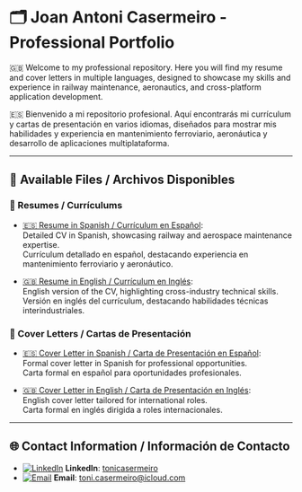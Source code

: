 # 🗂️ Joan Antoni Casermeiro - Professional Portfolio

🇬🇧 Welcome to my professional repository. Here you will find my resume and cover letters in multiple languages, designed to showcase my skills and experience in railway maintenance, aeronautics, and cross-platform application development.

🇪🇸 Bienvenido a mi repositorio profesional. Aquí encontrarás mi currículum y cartas de presentación en varios idiomas, diseñados para mostrar mis habilidades y experiencia en mantenimiento ferroviario, aeronáutica y desarrollo de aplicaciones multiplataforma.

---

## 📝 Available Files / Archivos Disponibles

### 📌 Resumes / Currículums
- [🇪🇸 Resume in Spanish / Currículum en Español](https://github.com/tonicasermeiro/Joan_Antoni_Casermeiro_Professional_Profile/blob/main/CV_Joan_Antoni_Casermeiro_ES.md):  
  Detailed CV in Spanish, showcasing railway and aerospace maintenance expertise.  
  Currículum detallado en español, destacando experiencia en mantenimiento ferroviario y aeronáutico.

- [🇬🇧 Resume in English / Currículum en Inglés](https://github.com/tonicasermeiro/Joan_Antoni_Casermeiro_Professional_Profile/blob/main/CV_Joan_Antoni_Casermeiro_EN.md):  
  English version of the CV, highlighting cross-industry technical skills.  
  Versión en inglés del currículum, destacando habilidades técnicas interindustriales.

### 📌 Cover Letters / Cartas de Presentación
- [🇪🇸 Cover Letter in Spanish / Carta de Presentación en Español](https://github.com/tonicasermeiro/Joan_Antoni_Casermeiro_Professional_Profile/blob/main/Carta_Presentacion_Joan_Antoni_Casermeiro_ES.md):  
  Formal cover letter in Spanish for professional opportunities.  
  Carta formal en español para oportunidades profesionales.

- [🇬🇧 Cover Letter in English / Carta de Presentación en Inglés](https://github.com/tonicasermeiro/Joan_Antoni_Casermeiro_Professional_Profile/blob/main/Cover_Letter_Joan_Antoni_Casermeiro.md):  
  English cover letter tailored for international roles.  
  Carta formal en inglés dirigida a roles internacionales.

---

## 🌐 Contact Information / Información de Contacto
- [![LinkedIn](https://img.shields.io/badge/LinkedIn-0077B5?style=flat&logo=linkedin&logoColor=white)](https://www.linkedin.com/in/tonicasermeiro) **LinkedIn**: [tonicasermeiro](https://www.linkedin.com/in/tonicasermeiro)
- [![Email](https://img.shields.io/badge/Email-0078D4?style=flat&logo=apple&logoColor=white)](mailto:toni.casermeiro@icloud.com) **Email**: [toni.casermeiro@icloud.com](mailto:toni.casermeiro@icloud.com)

